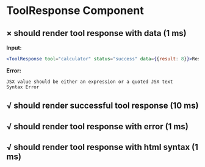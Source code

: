 # ToolResponse Component

## × should render tool response with data (1 ms)
**Input:**
```jsx
<ToolResponse tool="calculator" status="success" data={{result: 8}}>Response details</ToolResponse>
```

**Error:**
```
JSX value should be either an expression or a quoted JSX text
Syntax Error
```

## √ should render successful tool response (10 ms)
## √ should render tool response with error (1 ms)
## √ should render tool response with html syntax (1 ms)
